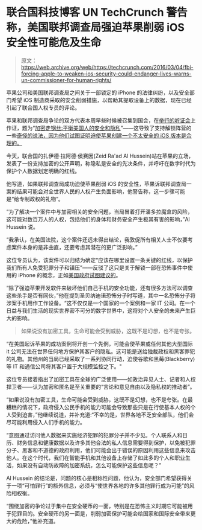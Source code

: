 # 联合国科技博客 UN TechCrunch 警告称，美国联邦调查局强迫苹果削弱 iOS 安全性可能危及生命

> 原文：<https://web.archive.org/web/https://techcrunch.com/2016/03/04/fbi-forcing-apple-to-weaken-ios-security-could-endanger-lives-warns-un-commissioner-for-human-rights/>

苹果公司和美国联邦调查局之间关于一部锁定的 iPhone 的法律纠纷，以及安全部门希望 iOS 制造商采取的安全削弱措施，以帮助其提取设备上的数据，现在已经引起了联合国人权专员的评论。

苹果和联邦调查局争论的双方代表本周早些时候被召集到国会，在[举行的听证会](https://web.archive.org/web/20221207130728/https://beta.techcrunch.com/2016/03/01/here-is-how-to-watch-the-apple-vs-fbi-congressional-hearing-live/)上作证，题为“[加密走钢丝:平衡美国人的安全和隐私](https://web.archive.org/web/20221207130728/http://judiciary.house.gov/index.cfm/press-releases?ID=3857071F-15C2-4F9E-B7C8-319B1DB2E132)”——这导致了支持解锁阵营的一些[奇怪的说法，因为他们试图证明迫使苹果创建一个不太安全的 iOS 版本是合理的。](https://web.archive.org/web/20221207130728/https://beta.techcrunch.com/2016/03/03/san-bernardino-da-claims-syed-farouks-iphone-may-house-cyber-pathogen/)

今天，联合国的扎伊德·拉阿德·侯赛因(Zeid Ra'ad Al Hussein)站在苹果的立场，发表了一份支持加密的公开声明，称隐私是安全的先决条件，并呼吁在数字时代为保护个人数据划定明确的红线。

他写道，如果联邦调查局成功迫使苹果削弱 iOS 的安全性，苹果诉联邦调查局一案的结果可能会对全世界人民的人权产生负面影响，他警告称，这一步骤可能是“给专制政权的礼物”。

“为了解决一个案件中与加密相关的安全问题，当局冒着打开潘多拉魔盒的风险，这可能对数百万人的人权，包括他们的身体和财务安全产生极其有害的影响，”Al Hussein 说。

“我承认，在美国法院，这个案件还远未得出结论，我敦促所有相关人士不仅要考虑案件本身的是非曲直，还要考虑其潜在的更广泛影响。”

这位专员认为，该案件可以归结为确定“应该在哪里设置一条关键的红线，以保护我们所有人免受犯罪分子和镇压”——反驳了这只是关于解锁一部在恐怖事件中使用的 iPhone 的概念，正如[美国政府试图建议的](https://web.archive.org/web/20221207130728/https://beta.techcrunch.com/2016/02/17/white-house-plays-with-words-says-department-of-justice-isnt-asking-apple-to-create-a-backdoor/)。

“除了强迫苹果开发软件来破坏他们自己手机的安全功能，还有很多方法可以调查这些杀手是否有同伙，”他在提到圣贝纳迪诺恐怖分子时写道，其中一名恐怖分子将涉案手机用作工作设备。“这不仅仅是一个国家的一个案例和一家 IT 公司。在一个日益与我们生活的现实世界密不可分的数字世界中，这将对个人安全的未来产生巨大的影响。

> 如果说没有加密工具，生命可能会受到威胁，这既不是幻想，也不是夸张。

“在美国起诉苹果的成功案例将开创一个先例，可能会使苹果或任何其他大型国际 it 公司无法在世界任何地方保护其客户的隐私。这可能是送给独裁政权和黑客罪犯的礼物。其他州的当局已经采取了一系列协同行动，迫使谷歌和黑莓(Blackberry)等 IT 和通信公司将其客户置于大规模监控之下。"

这位专员接着指出了加密工具在全球的广泛使用——如政治异见人士、记者和人权捍卫者——认为加密和匿名是至关重要的“言论和意见自由以及隐私权的推动者”。

“如果说没有加密工具，生命可能会受到威胁，这既不是幻想，也不是夸张。在最糟糕的情况下，政府侵入公民手机的能力可能会导致那些只是在行使基本人权的个人受到迫害，”他继续说道，并补充道:“不幸的是，世界各地不乏安全部队，他们会尽可能利用侵入人们手机的能力。

“意图通过访问他人数据来实施经济犯罪的犯罪分子并不少见。个人联系人和日历、财务信息和健康数据以及许多其他合法的私人信息需要得到保护，以免被犯罪分子、黑客和不道德的政府利用，他们可能会出于错误的原因利用这些信息来攻击他人。在这个时代，我们在智能手机和其他设备上存储了如此多的个人和职业生活，如果没有自动防故障的加密系统，怎么可能保护这些信息呢？”

Al Hussein 的结论是，问题的核心是相称性问题，他认为，安全部门希望获得关于一项“可怕罪行”的额外信息，必须与“使世界各地的许多其他罪行成为可能”的风险相权衡。

“围绕加密的争论过于集中在安全硬币的一面，特别是在恐怖主义时期它可能被用于犯罪目的。安全硬币的另一面是，削弱加密保护可能会给国家和国际安全带来更大的危险，”他补充道。